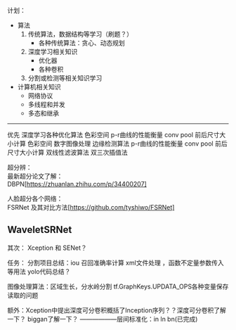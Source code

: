 
计划： 
- 算法
	1. 传统算法，数据结构等学习（刷题？）
		 - 各种传统算法：贪心、动态规划
	2. 深度学习相关知识
		- 优化器
		-  各种卷积
	3. 分割或检测等相关知识学习
- 计算机相关知识
  - 网络协议
  - 多线程和并发
  - 多态和继承



--------------
优先
深度学习各种优化算法
色彩空间
p-r曲线的性能衡量
conv pool 前后尺寸大小计算
色彩空间
数字图像处理 边缘检测算法
p-r曲线的性能衡量
conv pool 前后尺寸大小计算
双线性滤波算法
双三次插值法

超分辨：  
最新超分论文了解：  
DBPN[https://zhuanlan.zhihu.com/p/34400207]  

人脸超分各个网络：  
FSRNet  及其对比方法[https://github.com/tyshiwo/FSRNet]  

WaveletSRNet
------
其次：
Xception 和 SENet？


任务：
分割项目总结：iou 召回准确率计算   xml文件处理   ，函数不定量参数传入等用法
yolo代码总结？

图像处理算法：区域生长，分水岭分割
 tf.GraphKeys.UPDATA_OPS各种变量保存读取的问题
 
额外：Xception中提出深度可分卷积概括了Inception序列？？深度可分卷积了解一下？
biggan了解一下？
——————层间标准化：in ln bn(已完成)
<!--stackedit_data:
eyJoaXN0b3J5IjpbLTE0NzcyMTE3NDYsMTk5MDYxNTM3NywtMT
k1OTE1MjQ5LC02ODExODcwMTQsMzY3NzE0ODM2LC04NzgxOTMx
MDEsNzA5Nzg2OTQxLDExMjI4NDcyODksMTAxNjA0NTY1MCwtMT
c0NTY1NDY3NCwtMTUzNDI4NzE2LC0xMDcxOTI4ODU0LC0xNTc3
ODMwMTg4LDE2MzM1MjA2NTYsMjg3NDc3MDI1LDE1NzExMTUwOT
UsMTA2Njk3MjE1Ml19
-->
